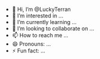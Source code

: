 - 👋 Hi, I’m @LuckyTerran
- 👀 I’m interested in ...
- 🌱 I’m currently learning ...
- 💞️ I’m looking to collaborate on ...
- 📫 How to reach me ...
- 😄 Pronouns: ...
- ⚡ Fun fact: ...

<!---
LuckyTerran/LuckyTerran is a ✨ special ✨ repository because its `README.md` (this file) appears on your GitHub profile.
You can click the Preview link to take a look at your changes.
--->
